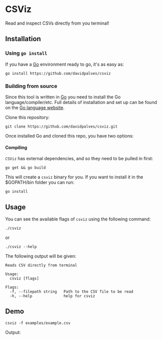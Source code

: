 # CSViz

Read and inspect CSVs directly from you terminal!

## Installation

### Using `go install`
If you have a [Go](https://go.dev/) environment ready to go, it's as easy as:
```
go install https://github.com/davidpalves/csviz
```

### Building from source
Since this tool is written in [Go](https://go.dev/) you need to install the Go language/compiler/etc. Full details of installation and set up can be found on the [Go language website](https://golang.org/doc/install).

Clone this repository:
```
git clone https://github.com/davidpalves/csviz.git
```

 Once installed Go and cloned this repo, you have two options:

#### Compiling
`CSViz` has external dependencies, and so they need to be pulled in first:

```
go get && go build
```

This will create a `csviz` binary for you. If you want to install it in the $GOPATH/bin folder you can run:

```
go install
```

## Usage
You can see the available flags of `csviz` using the following command:
```
./csviz
```
or
```
./csviz --help
```
The following output will be given:

```
Reads CSV directly from terminal

Usage:
  csviz [flags]

Flags:
  -f, --filepath string   Path to the CSV file to be read
  -h, --help              help for csviz
```

## Demo

```
csviz -f examples/example.csv
```

Output: